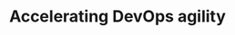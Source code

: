 ---
title: 'Accelerating DevOps agility'
description: Ballerina promotes DevOps practices by offering seamless integration with popular container platforms like Docker and Kubernetes. It supports containerization and provides native support for deployment on container orchestration platforms, facilitating efficient scaling and management of microservices.
url: https://github.com/ballerina-platform/ballerina-distribution/blob/v2201.5.0/examples/c2c-k8s-deployment/Cloud.toml
image: 'images/devops-agility.png'
---
